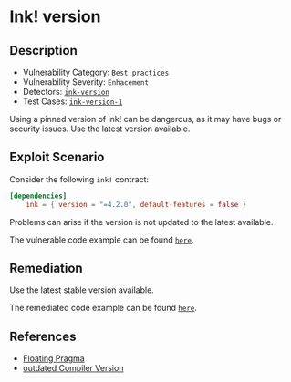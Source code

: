 # Ink! version

## Description

- Vulnerability Category: `Best practices`
- Vulnerability Severity: `Enhacement`
- Detectors: [`ink-version`](https://github.com/CoinFabrik/scout/tree/main/detectors/ink-version)
- Test Cases: [`ink-version-1`](https://github.com/CoinFabrik/scout/tree/main/test-cases/ink-version/ink-version-1)

Using a pinned version of ink! can be dangerous, as it may have bugs or security issues. Use the latest version available.

## Exploit Scenario

Consider the following `ink!` contract:

```toml
[dependencies]
    ink = { version = "=4.2.0", default-features = false }
```

Problems can arise if the version is not updated to the latest available.

The vulnerable code example can be found [`here`](https://github.com/CoinFabrik/scout/tree/main/test-cases/ink-version/ink-version-1/vulnerable-example).

## Remediation

Use the latest stable version available.

The remediated code example can be found [`here`](https://github.com/CoinFabrik/scout/tree/main/test-cases/ink-version/ink-version-1/remediated-example).

## References

- [Floating Pragma](https://swcregistry.io/docs/SWC-103/)
- [outdated Compiler Version](https://swcregistry.io/docs/SWC-102/)
